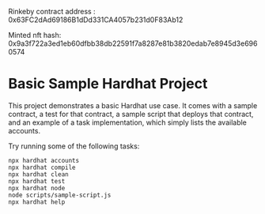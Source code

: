 Rinkeby contract address : 0x63FC2dAd69186B1dDd331CA4057b231d0F83Ab12

Minted nft hash: 0x9a3f722a3ed1eb60dfbb38db22591f7a8287e81b3820edab7e8945d3e6960574

# Basic Sample Hardhat Project

This project demonstrates a basic Hardhat use case. It comes with a sample contract, a test for that contract, a sample script that deploys that contract, and an example of a task implementation, which simply lists the available accounts.

Try running some of the following tasks:

```shell
npx hardhat accounts
npx hardhat compile
npx hardhat clean
npx hardhat test
npx hardhat node
node scripts/sample-script.js
npx hardhat help
```
